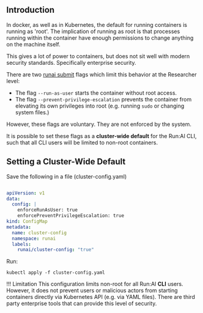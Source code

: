 ## Introduction

In docker, as well as in Kubernetes, the default for running containers is running as 'root'. The implication of running as root is that processes running within the container have enough permissions to change anything on the machine itself. 

This gives a lot of power to containers, but does not sit well with modern security standards. Specifically enterprise security. 

There are two [runai submit](../../Researcher/cli-reference/runai-submit.md) flags which limit this behavior at the Researcher level:

* The flag ``--run-as-user`` starts the container without root access. 
* The flag ``--prevent-privilege-escalation`` prevents the container from elevating its own privileges into root (e.g. running ``sudo`` or changing system files.)

However, these flags are voluntary. They are not enforced by the system.

It is possible to set these flags as a __cluster-wide default__ for the Run:AI CLI, such that all CLI users will be limited to non-root containers.

## Setting a Cluster-Wide Default

Save the following in a file (cluster-config.yaml)

``` yaml

apiVersion: v1
data:
  config: |
    enforceRunAsUser: true
    enforcePreventPrivilegeEscalation: true
kind: ConfigMap
metadata:
  name: cluster-config
  namespace: runai
  labels:
    runai/cluster-config: "true"
```

Run:

    kubectl apply -f cluster-config.yaml

!!! Limitation
    This configuration limits non-root for all Run:AI __CLI__ users. However, it does not prevent users or malicious actors from starting containers directly via Kubernetes API (e.g. via YAML files). There are third party enterprise tools that can provide this level of security. 
 